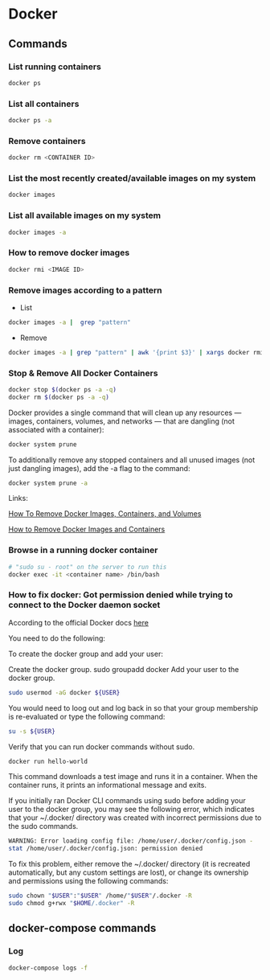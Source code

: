 # Docker

## Commands

### List running containers

```bash
docker ps
```

### List all containers

```bash
docker ps -a
```

### Remove containers

```bash
docker rm <CONTAINER ID>
```

### List the most recently created/available images on my system

```bash
docker images
```

### List all available images on my system

```bash
docker images -a
```

### How to remove docker images

```bash
docker rmi <IMAGE ID>
```

### Remove images according to a pattern

* List

 ```bash
 docker images -a |  grep "pattern"
 ```

* Remove

 ```bash
docker images -a | grep "pattern" | awk '{print $3}' | xargs docker rmi
 ```

### Stop & Remove All Docker Containers

```bash
docker stop $(docker ps -a -q)
docker rm $(docker ps -a -q)
```

Docker provides a single command that will clean up any resources — images, containers, volumes, and networks — that are dangling (not associated with a container):

```bash
docker system prune
```

To additionally remove any stopped containers and all unused images (not just dangling images), add the -a flag to the command:

```bash
docker system prune -a
```

Links:

[How To Remove Docker Images, Containers, and Volumes](https://www.digitalocean.com/community/tutorials/how-to-remove-docker-images-containers-and-volumes)

[How to Remove Docker Images and Containers](https://tecadmin.net/remove-docker-images-and-containers/)

### Browse in a running docker container

```bash
# "sudo su - root" on the server to run this
docker exec -it <container name> /bin/bash
```

### How to fix docker: Got permission denied while trying to connect to the Docker daemon socket

According to the official Docker docs [here](https://docs.docker.com/install/linux/linux-postinstall/#manage-docker-as-a-non-root-user)

You need to do the following:

To create the docker group and add your user:

Create the docker group.
sudo groupadd docker
Add your user to the docker group.

```bash
sudo usermod -aG docker ${USER}
```

You would need to loog out and log back in so that your group membership is re-evaluated or type the following command:

```bash
su -s ${USER}
```

Verify that you can run docker commands without sudo.

```bash
docker run hello-world
```

This command downloads a test image and runs it in a container. When the container runs, it prints an informational message and exits.

If you initially ran Docker CLI commands using sudo before adding your user to the docker group, you may see the following error, which indicates that your ~/.docker/ directory was created with incorrect permissions due to the sudo commands.

```bash
WARNING: Error loading config file: /home/user/.docker/config.json -
stat /home/user/.docker/config.json: permission denied
````

To fix this problem, either remove the ~/.docker/ directory (it is recreated automatically, but any custom settings are lost), or change its ownership and permissions using the following commands:

```bash
sudo chown "$USER":"$USER" /home/"$USER"/.docker -R
sudo chmod g+rwx "$HOME/.docker" -R
```

## docker-compose commands

### Log

```bash
docker-compose logs -f
```
